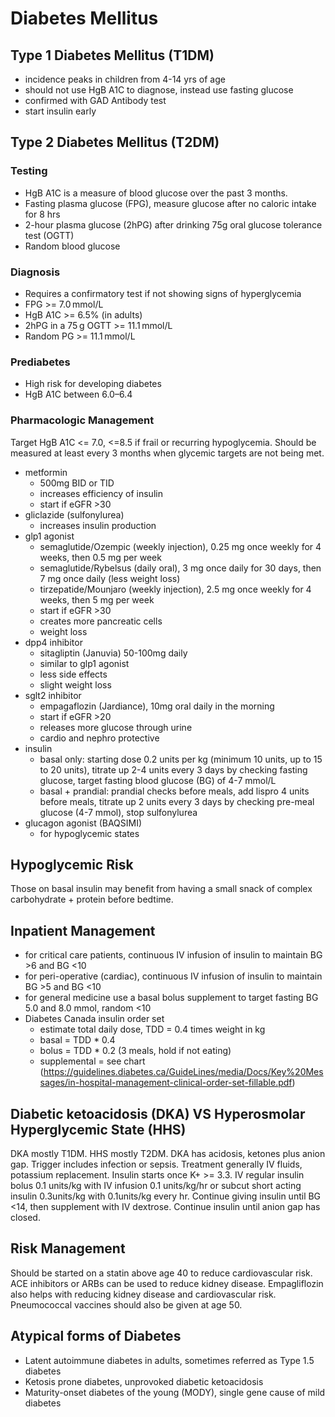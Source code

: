 # Diabetes Mellitus

## Type 1 Diabetes Mellitus (T1DM)
- incidence peaks in children from 4-14 yrs of age
- should not use HgB A1C to diagnose, instead use fasting glucose
- confirmed with GAD Antibody test
- start insulin early

## Type 2 Diabetes Mellitus (T2DM)

### Testing
- HgB A1C is a measure of blood glucose over the past 3 months.
- Fasting plasma glucose (FPG), measure glucose after no caloric intake for 8 hrs
- 2-hour plasma glucose (2hPG) after drinking 75g oral glucose tolerance test (OGTT)
- Random blood glucose

### Diagnosis
- Requires a confirmatory test if not showing signs of hyperglycemia
- FPG >= 7.0 mmol/L
- HgB A1C >= 6.5% (in adults)
- 2hPG in a 75 g OGTT >= 11.1 mmol/L
- Random PG >= 11.1 mmol/L

### Prediabetes
- High risk for developing diabetes
- HgB A1C between 6.0–6.4

### Pharmacologic Management
Target HgB A1C <= 7.0, <=8.5 if frail or recurring hypoglycemia. Should be measured at least every 3 months when glycemic targets are not being met.

- metformin
    - 500mg BID or TID
    - increases efficiency of insulin
    - start if eGFR >30
- gliclazide (sulfonylurea)
    - increases insulin production
- glp1 agonist
    - semaglutide/Ozempic (weekly injection), 0.25 mg once weekly for 4 weeks, then 0.5 mg per week
    - semaglutide/Rybelsus (daily oral), 3 mg once daily for 30 days, then 7 mg once daily (less weight loss)
    - tirzepatide/Mounjaro (weekly injection), 2.5 mg once weekly for 4 weeks, then 5 mg per week
    - start if eGFR >30
    - creates more pancreatic cells
    - weight loss
-  dpp4 inhibitor
    - sitagliptin (Januvia) 50-100mg daily
    - similar to glp1 agonist
    - less side effects
    - slight weight loss
-  sglt2 inhibitor
    - empagaflozin (Jardiance), 10mg oral daily in the morning
    - start if eGFR >20
    - releases more glucose through urine
    - cardio and nephro protective
- insulin
    - basal only: starting dose 0.2 units per kg (minimum 10 units, up to 15 to 20 units), titrate up 2-4 units every 3 days by checking fasting glucose, target fasting blood glucose (BG) of 4-7 mmol/L
    - basal + prandial: prandial checks before meals, add lispro 4 units before meals, titrate up 2 units every 3 days by checking pre-meal glucose (4-7 mmol), stop sulfonylurea
- glucagon agonist (BAQSIMI)
    - for hypoglycemic states

## Hypoglycemic Risk
Those on basal insulin may benefit from having a small snack of complex carbohydrate + protein before bedtime.

## Inpatient Management
- for critical care patients, continuous IV infusion of insulin to maintain BG >6 and BG <10
- for peri-operative (cardiac), continuous IV infusion of insulin to maintain BG >5 and BG <10
- for general medicine use a basal bolus supplement to target fasting BG 5.0 and 8.0 mmol, random <10
- Diabetes Canada insulin order set 
    - estimate total daily dose, TDD = 0.4 times weight in kg
    - basal = TDD * 0.4
    - bolus = TDD * 0.2 (3 meals, hold if not eating)
    - supplemental = see chart (https://guidelines.diabetes.ca/GuideLines/media/Docs/Key%20Messages/in-hospital-management-clinical-order-set-fillable.pdf)

## Diabetic ketoacidosis (DKA) VS Hyperosmolar Hyperglycemic State (HHS)
DKA mostly T1DM. HHS mostly T2DM. DKA has acidosis, ketones plus anion gap. Trigger includes infection or sepsis. Treatment generally IV fluids, potassium replacement. Insulin starts once K+ >= 3.3. IV regular insulin bolus 0.1 units/kg with IV infusion 0.1 units/kg/hr or subcut short acting insulin 0.3units/kg with 0.1units/kg every hr. Continue giving insulin until BG <14, then supplement with IV dextrose. Continue insulin until anion gap has closed.

## Risk Management
Should be started on a statin above age 40 to reduce cardiovascular risk. ACE inhibitors or ARBs can be used to reduce kidney disease. Empagliflozin also helps with reducing kidney disease and cardiovascular risk. Pneumococcal vaccines should also be given at age 50.

## Atypical forms of Diabetes
- Latent autoimmune diabetes in adults, sometimes referred as Type 1.5 diabetes
- Ketosis prone diabetes, unprovoked diabetic ketoacidosis
- Maturity-onset diabetes of the young (MODY), single gene cause of mild diabetes
